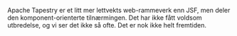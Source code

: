 Apache Tapestry er et litt mer lettvekts web-rammeverk enn JSF, men deler den komponent-orienterte tilnærmingen. Det har ikke fått voldsom utbredelse, og vi ser det ikke så ofte. Det er nok ikke helt fremtiden.